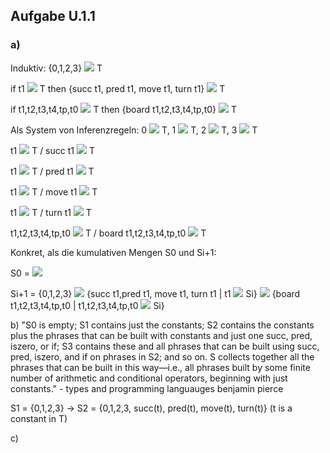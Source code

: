  ## Aufgabe U.1.1
 ### a)
 Induktiv: {0,1,2,3} <img src="https://render.githubusercontent.com/render/math?math=\subseteq "> T
 
if t1 <img src="https://render.githubusercontent.com/render/math?math=\in "> T then {succ t1, pred t1, move t1, turn t1} <img src="https://render.githubusercontent.com/render/math?math=\in ">  T
 
if t1,t2,t3,t4,tp,t0 <img src="https://render.githubusercontent.com/render/math?math=\in "> T then {board t1,t2,t3,t4,tp,t0} <img src="https://render.githubusercontent.com/render/math?math=\in ">  T
 
 Als System von Inferenzregeln: 0 <img src="https://render.githubusercontent.com/render/math?math=\in "> T, 1 <img src="https://render.githubusercontent.com/render/math?math=\in "> T, 2 <img src="https://render.githubusercontent.com/render/math?math=\in "> T, 3 <img src="https://render.githubusercontent.com/render/math?math=\in "> T
 
 t1 <img src="https://render.githubusercontent.com/render/math?math=\in "> T / succ t1 <img src="https://render.githubusercontent.com/render/math?math=\in "> T
 
 t1 <img src="https://render.githubusercontent.com/render/math?math=\in "> T / pred t1 <img src="https://render.githubusercontent.com/render/math?math=\in "> T
 
 t1 <img src="https://render.githubusercontent.com/render/math?math=\in "> T / move t1 <img src="https://render.githubusercontent.com/render/math?math=\in "> T
 
 t1 <img src="https://render.githubusercontent.com/render/math?math=\in "> T / turn t1 <img src="https://render.githubusercontent.com/render/math?math=\in "> T
 
 t1,t2,t3,t4,tp,t0 <img src="https://render.githubusercontent.com/render/math?math=\in "> T / board t1,t2,t3,t4,tp,t0 <img src="https://render.githubusercontent.com/render/math?math=\in ">  T
	
	
 Konkret, als die kumulativen Mengen S0 und Si+1:
 
 S0 =  <img src="https://render.githubusercontent.com/render/math?math=\emptyset ">
 
 Si+1 = {0,1,2,3} <img src="https://render.githubusercontent.com/render/math?math=\cup "> {succ t1,pred t1, move t1, turn t1 | t1 <img src="https://render.githubusercontent.com/render/math?math=\in "> Si} <img src="https://render.githubusercontent.com/render/math?math=\cup "> {board t1,t2,t3,t4,tp,t0 | t1,t2,t3,t4,tp,t0 <img src="https://render.githubusercontent.com/render/math?math=\in "> Si}

b) "S0 is empty; S1 contains just the constants; S2 contains the constants plus the phrases that can be built with constants and just one succ, pred, iszero, or if; S3 contains these and all phrases that can be built using succ, pred, iszero, and if on phrases in S2; and so on. S collects together all the phrases that can be built in this way—i.e., all phrases built by some finite number of arithmetic and conditional operators, beginning with just constants." - types and programming languauges benjamin pierce

S1 = {0,1,2,3} -> S2 = {0,1,2,3, succ(t), pred(t), move(t), turn(t)} (t is a constant in T)

c) 

